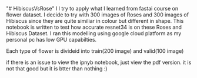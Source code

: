 "# HibiscusVsRose" 
I 
I try to apply what I learned from fastai course on flower dataset. I decide to try with 300 images of Roses and 300 images of Hibiscus since they are quite similiar in colour but different in shape. This notebook is written to test how accurate resnet34 is on these Roses and Hibiscus Dataset. I ran this modelling using google cloud platform as my personal pc has low GPU capabilties.

Each type of flower is divideid into train(200 image) and valid(100 image)

if there is an issue to view the ipnyb notebook, just view the pdf version. it is not that good but it is btter than nothing :)
